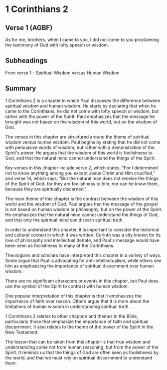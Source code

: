 # 1 Corinthians 2

## Verse 1 (AGBF)

As for me, brothers, when I came to you, I did not come to you proclaiming the testimony of God with lofty speech or wisdom.

## Subheadings

From verse 1 - Spiritual Wisdom versus Human Wisdom

## Summary

1 Corinthians 2 is a chapter in which Paul discusses the difference between spiritual wisdom and human wisdom. He starts by declaring that when he came to the Corinthians, he did not come with lofty speech or wisdom, but rather with the power of the Spirit. Paul emphasizes that the message he brought was not based on the wisdom of this world, but on the wisdom of God.

The verses in this chapter are structured around the theme of spiritual wisdom versus human wisdom. Paul begins by stating that he did not come with persuasive words of wisdom, but rather with a demonstration of the Spirit's power. He argues that the wisdom of this world is foolishness to God, and that the natural mind cannot understand the things of the Spirit.

Key verses in this chapter include verse 2, which states, "For I determined not to know anything among you except Jesus Christ and Him crucified," and verse 14, which says, "But the natural man does not receive the things of the Spirit of God, for they are foolishness to him; nor can he know them, because they are spiritually discerned."

The main theme of this chapter is the contrast between the wisdom of this world and the wisdom of God. Paul argues that the message of the gospel is not based on human wisdom or philosophy, but on the power of the Spirit. He emphasizes that the natural mind cannot understand the things of God, and that only the spiritual mind can discern spiritual truth.

In order to understand this chapter, it is important to consider the historical and cultural context in which it was written. Corinth was a city known for its love of philosophy and intellectual debate, and Paul's message would have been seen as foolishness to many of the Corinthians.

Theologians and scholars have interpreted this chapter in a variety of ways. Some argue that Paul is advocating for anti-intellectualism, while others see him as emphasizing the importance of spiritual discernment over human wisdom.

There are no significant characters or events in this chapter, but Paul does use the symbol of the Spirit to contrast with human wisdom.

One popular interpretation of this chapter is that it emphasizes the importance of faith over reason. Others argue that it is more about the limitations of human wisdom in understanding spiritual truth.

1 Corinthians 2 relates to other chapters and themes in the Bible, particularly those that emphasize the importance of faith and spiritual discernment. It also relates to the theme of the power of the Spirit in the New Testament.

The lesson that can be taken from this chapter is that true wisdom and understanding come not from human reasoning, but from the power of the Spirit. It reminds us that the things of God are often seen as foolishness by the world, and that we must rely on spiritual discernment to understand them.